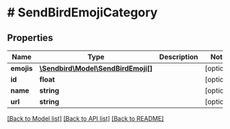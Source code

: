 # # SendBirdEmojiCategory

## Properties

Name | Type | Description | Notes
------------ | ------------- | ------------- | -------------
**emojis** | [**\Sendbird\Model\SendBirdEmoji[]**](SendBirdEmoji.md) |  | [optional]
**id** | **float** |  | [optional]
**name** | **string** |  | [optional]
**url** | **string** |  | [optional]

[[Back to Model list]](../../README.md#models) [[Back to API list]](../../README.md#endpoints) [[Back to README]](../../README.md)
